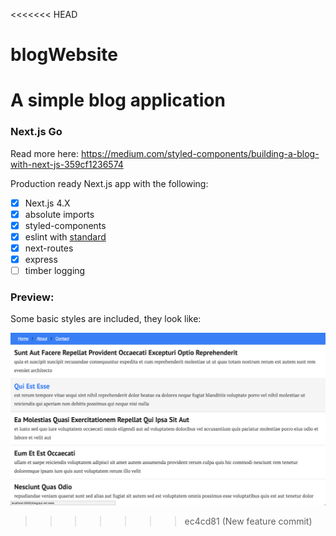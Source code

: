 <<<<<<< HEAD
# blogWebsite
A simple blog application
=======
### Next.js Go

Read more here: https://medium.com/styled-components/building-a-blog-with-next-js-359cf1236574

Production ready Next.js app with the following:

- [x] Next.js 4.X
- [x] absolute imports
- [x] styled-components
- [x] eslint with [standard](https://github.com/standard/standard)
- [x] next-routes
- [x] express
- [ ] timber logging

### Preview:

Some basic styles are included, they look like:

[![next-go](./docs/next-go.png)](https://github.com/timberio/next-go)
>>>>>>> ec4cd81 (New feature commit)
